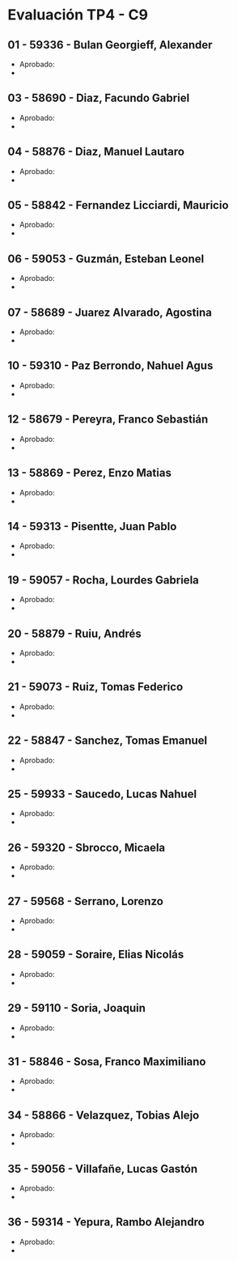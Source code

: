 # Evaluación TP4 - C9

## 01 - 59336 - Bulan Georgieff, Alexander
- Aprobado: 
- 

## 03 - 58690 - Diaz, Facundo Gabriel
- Aprobado: 
- 

## 04 - 58876 - Diaz, Manuel Lautaro
- Aprobado: 
- 

## 05 - 58842 - Fernandez Licciardi, Mauricio
- Aprobado: 
- 

## 06 - 59053 - Guzmán, Esteban Leonel
- Aprobado: 
- 

## 07 - 58689 - Juarez Alvarado, Agostina
- Aprobado: 
- 

## 10 - 59310 - Paz Berrondo, Nahuel Agus
- Aprobado: 
- 

## 12 - 58679 - Pereyra, Franco Sebastián
- Aprobado: 
- 

## 13 - 58869 - Perez, Enzo Matias
- Aprobado: 
- 

## 14 - 59313 - Pisentte, Juan Pablo
- Aprobado: 
- 

## 19 - 59057 - Rocha, Lourdes Gabriela
- Aprobado: 
- 

## 20 - 58879 - Ruiu, Andrés
- Aprobado: 
- 

## 21 - 59073 - Ruiz, Tomas Federico
- Aprobado: 
- 

## 22 - 58847 - Sanchez, Tomas Emanuel
- Aprobado: 
- 

## 25 - 59933 - Saucedo, Lucas Nahuel
- Aprobado: 
- 

## 26 - 59320 - Sbrocco, Micaela
- Aprobado: 
- 

## 27 - 59568 - Serrano, Lorenzo
- Aprobado: 
- 

## 28 - 59059 - Soraire, Elias Nicolás
- Aprobado: 
- 

## 29 - 59110 - Soria, Joaquin
- Aprobado: 
- 

## 31 - 58846 - Sosa, Franco Maximiliano
- Aprobado: 
- 

## 34 - 58866 - Velazquez, Tobias Alejo
- Aprobado: 
- 

## 35 - 59056 - Villafañe, Lucas Gastón
- Aprobado: 
- 

## 36 - 59314 - Yepura, Rambo Alejandro
- Aprobado: 
- 